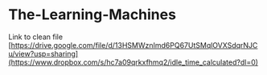 # The-Learning-Machines
Link to clean file [https://drive.google.com/file/d/13HSMWznImd6PQ67UtSMqlOVXSdqrNJCu/view?usp=sharing](https://www.dropbox.com/s/hc7a09qrkxfhmq2/idle_time_calculated?dl=0)
